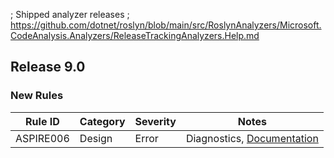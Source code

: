 ﻿; Shipped analyzer releases
; https://github.com/dotnet/roslyn/blob/main/src/RoslynAnalyzers/Microsoft.CodeAnalysis.Analyzers/ReleaseTrackingAnalyzers.Help.md

## Release 9.0

### New Rules

Rule ID | Category | Severity | Notes
--------|----------|----------|-------
ASPIRE006 | Design | Error | Diagnostics, [Documentation](https://aka.ms/dotnet/aspire/ASPIRE006)